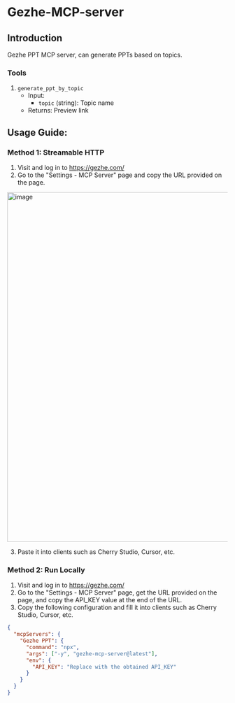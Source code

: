 # Gezhe-MCP-server

## Introduction
Gezhe PPT MCP server, can generate PPTs based on topics.

### Tools
1. `generate_ppt_by_topic`
   - Input:
     - `topic` (string): Topic name
   - Returns: Preview link

## Usage Guide:

### Method 1: Streamable HTTP
1. Visit and log in to https://gezhe.com/
2. Go to the "Settings - MCP Server" page and copy the URL provided on the page.

<img width="800" alt="image" src="https://github.com/user-attachments/assets/c9d08387-825b-424a-a6c4-0ca600501bc2" />

3. Paste it into clients such as Cherry Studio, Cursor, etc.

### Method 2: Run Locally

1. Visit and log in to https://gezhe.com/
2. Go to the "Settings - MCP Server" page, get the URL provided on the page, and copy the API_KEY value at the end of the URL.
3. Copy the following configuration and fill it into clients such as Cherry Studio, Cursor, etc.
```json
{
  "mcpServers": {
    "Gezhe PPT": {
      "command": "npx",
      "args": ["-y", "gezhe-mcp-server@latest"],
      "env": {
        "API_KEY": "Replace with the obtained API_KEY"
      }
    }
  }
}
```
